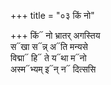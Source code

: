 +++
title = "०३ किं नो"

+++
किं᳓ नो भ्रातर् अगस्तिय  
स᳓खा स᳓न्न् अ᳓ति मन्यसे  
विद्मा᳓ हि᳓ ते य᳓था म᳓नो  
अस्म᳓भ्यम् इ᳓न् न᳓ दित्ससि